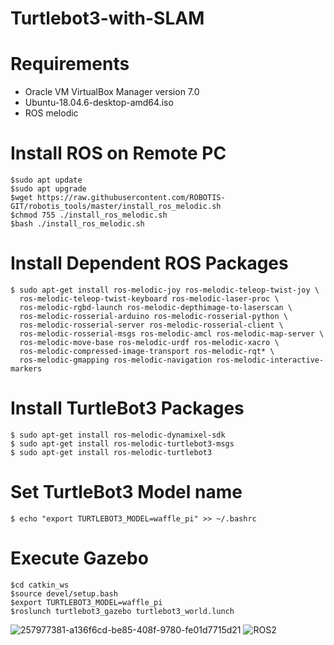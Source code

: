 # Turtlebot3-with-SLAM
# Requirements
* Oracle VM VirtualBox Manager version 7.0
* Ubuntu-18.04.6-desktop-amd64.iso
* ROS melodic
# Install ROS on Remote PC
```
$sudo apt update
$sudo apt upgrade
$wget https://raw.githubusercontent.com/ROBOTIS-GIT/robotis_tools/master/install_ros_melodic.sh
$chmod 755 ./install_ros_melodic.sh 
$bash ./install_ros_melodic.sh
```
# Install Dependent ROS Packages
```
$ sudo apt-get install ros-melodic-joy ros-melodic-teleop-twist-joy \
  ros-melodic-teleop-twist-keyboard ros-melodic-laser-proc \
  ros-melodic-rgbd-launch ros-melodic-depthimage-to-laserscan \
  ros-melodic-rosserial-arduino ros-melodic-rosserial-python \
  ros-melodic-rosserial-server ros-melodic-rosserial-client \
  ros-melodic-rosserial-msgs ros-melodic-amcl ros-melodic-map-server \
  ros-melodic-move-base ros-melodic-urdf ros-melodic-xacro \
  ros-melodic-compressed-image-transport ros-melodic-rqt* \
  ros-melodic-gmapping ros-melodic-navigation ros-melodic-interactive-markers
```
# Install TurtleBot3 Packages
```
$ sudo apt-get install ros-melodic-dynamixel-sdk
$ sudo apt-get install ros-melodic-turtlebot3-msgs
$ sudo apt-get install ros-melodic-turtlebot3
```
# Set TurtleBot3 Model name
```
$ echo "export TURTLEBOT3_MODEL=waffle_pi" >> ~/.bashrc
```
# Execute Gazebo
```
$cd catkin_ws
$source devel/setup.bash
$export TURTLEBOT3_MODEL=waffle_pi
$roslunch turtlebot3_gazebo turtlebot3_world.lunch
```
![257977381-a136f6cd-be85-408f-9780-fe01d7715d21](https://github.com/ShahadAliH/Turtlebot3-with-SLAM/assets/145300172/72e2b3cc-5123-4dfa-9669-1868c8c1d148)
![ROS2](https://github.com/ShahadAliH/Turtlebot3-with-SLAM/assets/145300172/65fab1a5-3eaa-459b-80f7-a1a608b23f75)

